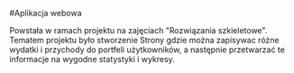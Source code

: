 #Aplikacja webowa

Powstała w ramach projektu na zajęciach "Rozwiązania szkieletowe".
Tematem projektu było stworzenie Strony gdzie można zapisywac różne wydatki i przychody do portfeli użytkowników, a następnie przetwarzać te informacje na wygodne statystyki i wykresy.
